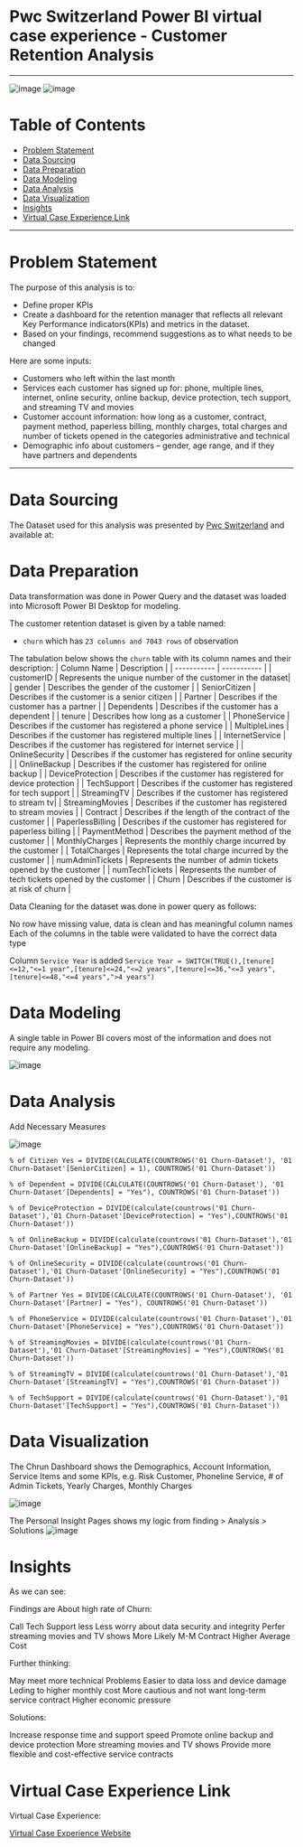 # Pwc Switzerland Power BI virtual case experience - Customer Retention Analysis

---
![image](https://user-images.githubusercontent.com/24377958/226604798-dc5886e9-75aa-4927-8ad1-2841849286d7.png)
![image](https://user-images.githubusercontent.com/24377958/226608014-32f8f9d0-fef1-41d0-b9f5-d00df38ebf18.png)

# Table of Contents

- [Problem Statement](https://github.com/jiang54/Customer-Retention-Analysis#Problem-Statement)
- [Data Sourcing](https://github.com/jiang54/Customer-Retention-Analysis#Data-Sourcing)
- [Data Preparation](https://github.com/jiang54/Customer-Retention-Analysis#Data-Preparation)
- [Data Modeling](https://github.com/jiang54/Customer-Retention-Analysis#Data-Modeling)
- [Data Analysis](https://github.com/jiang54/Customer-Retention-Analysis#Data-Analysis)
- [Data Visualization](https://github.com/jiang54/Customer-Retention-Analysis#Data-Visualization)
- [Insights](https://github.com/jiang54/Customer-Retention-Analysis#Insights)
- [Virtual Case Experience Link](https://github.com/jiang54/Customer-Retention-Analysis#Virtual-Case-Experience-Link)


---

# Problem Statement

The purpose of this analysis is to: 
- Define proper KPIs
- Create a dashboard for the retention manager that reflects all relevant Key Performance indicators(KPIs)
and metrics in the dataset.
- Based on your findings, recommend suggestions as to what needs to be changed

Here are some inputs:
- Customers who left within the last month
- Services each customer has signed up for: phone, multiple lines, internet, online security, online backup, device protection, tech 
support, and streaming TV and movies
- Customer account information: how long as a customer, contract, payment method, paperless billing, monthly charges, total charges 
and number of tickets opened in the categories administrative and technical
- Demographic info about customers – gender, age range, and if they have partners and dependents

---

# Data Sourcing

The Dataset used for this analysis was presented by [Pwc Switzerland](https://www.pwc.ch/en/careers-with-pwc/students/virtual-case-experience.html) and available at:

# Data Preparation

Data transformation was done in Power Query and the dataset was loaded into Microsoft Power BI Desktop for modeling.

The customer retention dataset is given by a table named:

- `churn` which has `23 columns and 7043 rows` of observation


The tabulation below shows the `churn` table with its column names and their description:
| Column Name | Description |
| ----------- | ----------- |
| customerID |   Represents the unique number of the customer in the dataset|
| gender | Describes the gender of the customer |
| SeniorCitizen | Describes if the customer is a senior citizen |
| Partner | Describes if the customer has a partner |
| Dependents | Describes if the customer has a dependent |
| tenure | Describes how long as a customer |
| PhoneService | Describes if the customer has registered a phone service |
| MultipleLines | Describes if the customer has registered multiple lines |
| InternetService | Describes if the customer has registered for internet service |
| OnlineSecurity | Describes if the customer has registered for online security  |
| OnlineBackup | Describes if the customer has registered for online backup |
| DeviceProtection | Describes if the customer has registered for device protection |
| TechSupport | Describes if the customer has registered for tech support |
| StreamingTV | Describes if the customer has registered  to stream tv|
| StreamingMovies | Describes if the customer has registered to stream movies |
| Contract | Describes if the length of the contract of the customer |
| PaperlessBilling | Describes if the customer has registered for paperless billing |
| PaymentMethod | Describes the payment method of the customer |
| MonthlyCharges | Represents the monthly charge incurred by the customer |
| TotalCharges | Represents the total charge incurred by the customer |
| numAdminTickets | Represents the number of admin tickets opened by the customer |
| numTechTickets | Represents the number of tech tickets opened by the customer |
| Churn | Describes if the customer is at risk of churn |

Data Cleaning for the dataset was done in power query as follows:

No row have missing value, data is clean and has meaningful column names
Each of the columns in the table were validated to have the correct data type

Column `Service Year` is added 
`Service Year = SWITCH(TRUE(),[tenure]<=12,"<=1 year",[tenure]<=24,"<=2 years",[tenure]<=36,"<=3 years",[tenure]<=48,"<=4 years",">4 years")`

# Data Modeling

A single table in Power BI covers most of the information and does not require any modeling.

![image](https://user-images.githubusercontent.com/24377958/226606789-bf9eb5d5-dda9-41ff-af1c-0542dff10b19.png)

# Data Analysis
Add Necessary Measures

![image](https://user-images.githubusercontent.com/24377958/226606933-620fe1e0-1316-4ce5-b83c-98de8288074d.png)

`% of Citizen Yes = DIVIDE(CALCULATE(COUNTROWS('01 Churn-Dataset'), '01 Churn-Dataset'[SeniorCitizen] = 1), COUNTROWS('01 Churn-Dataset'))`

`% of Dependent = DIVIDE(CALCULATE(COUNTROWS('01 Churn-Dataset'), '01 Churn-Dataset'[Dependents] = "Yes"), COUNTROWS('01 Churn-Dataset'))`

`% of DeviceProtection = DIVIDE(calculate(countrows('01 Churn-Dataset'),'01 Churn-Dataset'[DeviceProtection] = "Yes"),COUNTROWS('01 Churn-Dataset'))`

`% of OnlineBackup = DIVIDE(calculate(countrows('01 Churn-Dataset'),'01 Churn-Dataset'[OnlineBackup] = "Yes"),COUNTROWS('01 Churn-Dataset'))`

`% of OnlineSecurity = DIVIDE(calculate(countrows('01 Churn-Dataset'),'01 Churn-Dataset'[OnlineSecurity] = "Yes"),COUNTROWS('01 Churn-Dataset'))`

`% of Partner Yes = DIVIDE(CALCULATE(COUNTROWS('01 Churn-Dataset'), '01 Churn-Dataset'[Partner] = "Yes"), COUNTROWS('01 Churn-Dataset'))`

`% of PhoneService = DIVIDE(calculate(countrows('01 Churn-Dataset'),'01 Churn-Dataset'[PhoneService] = "Yes"),COUNTROWS('01 Churn-Dataset'))`

`% of StreamingMovies = DIVIDE(calculate(countrows('01 Churn-Dataset'),'01 Churn-Dataset'[StreamingMovies] = "Yes"),COUNTROWS('01 Churn-Dataset'))`

`% of StreamingTV = DIVIDE(calculate(countrows('01 Churn-Dataset'),'01 Churn-Dataset'[StreamingTV] = "Yes"),COUNTROWS('01 Churn-Dataset'))`

`% of TechSupport = DIVIDE(calculate(countrows('01 Churn-Dataset'),'01 Churn-Dataset'[TechSupport] = "Yes"),COUNTROWS('01 Churn-Dataset'))`

# Data Visualization

The Chrun Dashboard shows the Demographics, Account Information, Service Items and some KPIs, e.g. Risk Customer, Phoneline Service, # of Admin Tickets, Yearly Charges, Monthly Charges

![image](https://user-images.githubusercontent.com/24377958/226604798-dc5886e9-75aa-4927-8ad1-2841849286d7.png)

The Personal Insight Pages shows my logic from finding > Analysis > Solutions
![image](https://user-images.githubusercontent.com/24377958/226607994-00d683a0-b284-47dd-9247-766d885ae83f.png)

# Insights
As we can see:

Findings are
About high rate of Churn:

Call Tech Support less
Less worry about data security and integrity
Perfer streaming movies and TV shows
More Likely M-M Contract
Higher Average Cost

Further thinking: 

May meet more technical Problems
Easier to data loss and device damage
Leding to higher monthly cost
More cautious and not want long-term service contract
Higher economic pressure

Solutions:

Increase response time and support speed
Promote online backup and device protection
More streaming movies and TV shows
Provide more flexible and cost-effective service contracts

# Virtual Case Experience Link
Virtual Case Experience:

[Virtual Case Experience Website](https://www.theforage.com/virtual-internships/prototype/a87GpgE6tiku7q3gu/PwC-Digital-Up-skilling-Virtual-Case-Experience?ref=38HZaFghHQngHaj8b)
